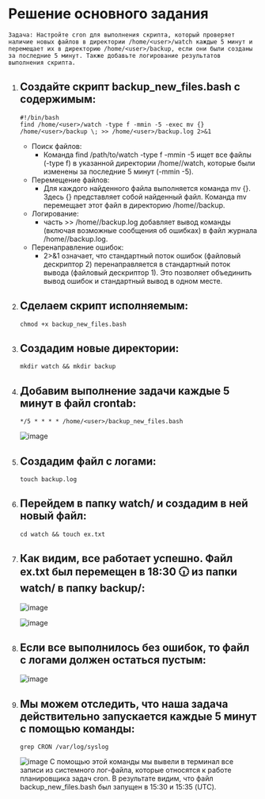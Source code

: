 # Решение основного задания
```
Задача: Настройте cron для выполнения скрипта, который проверяет наличие новых файлов в директории /home/<user>/watch каждые 5 минут и перемещает их в директорию /home/<user>/backup, если они были созданы за последние 5 минут. Также добавьте логирование результатов выполнения скрипта.
```

1) ## Создайте скрипт backup_new_files.bash с содержимым:
   ```
   #!/bin/bash
   find /home/<user>/watch -type f -mmin -5 -exec mv {} /home/<user>/backup \; >> /home/<user>/backup.log 2>&1
   ```
   - Поиск файлов:
     - Команда find /path/to/watch -type f -mmin -5 ищет все файлы (-type f) в указанной директории /home/<user>/watch, которые были изменены за последние 5 минут (-mmin -5).
   - Перемещение файлов:
     - Для каждого найденного файла выполняется команда mv {}. Здесь {} представляет собой найденный файл. Команда mv перемещает этот файл в директорию /home/<user>/backup.
   - Логирование:
     - часть >> /home/<user>/backup.log добавляет вывод команды (включая возможные сообщения об ошибках) в файл журнала /home/<user>/backup.log. 
   - Перенаправление ошибок:
     - 2>&1 означает, что стандартный поток ошибок (файловый дескриптор 2) перенаправляется в стандартный поток вывода (файловый дескриптор 1). Это позволяет объединить вывод ошибок и стандартный вывод в одном месте.
       
2) ## Сделаем скрипт исполняемым:
   ```
   chmod +x backup_new_files.bash
   ```
3) ## Создадим новые директории:
   ```
   mkdir watch && mkdir backup
   ```
4) ## Добавим выполнение задачи каждые 5 минут в файл crontab:
   ```
   */5 * * * * /home/<user>/backup_new_files.bash
   ```
   ![image](https://github.com/user-attachments/assets/50cbb908-0fd9-471a-bc66-1be9f338722b)
5) ## Создадим файл с логами:
   ```
   touch backup.log
   ```
6) ## Перейдем в папку watch/ и создадим в ней новый файл:
   ```
   cd watch && touch ex.txt
   ```
7) ## Как видим, все работает успешно. Файл ex.txt был перемещен в 18:30 🕡 из папки watch/ в папку backup/:
   
   ![image](https://github.com/user-attachments/assets/9f32aa81-fabe-4366-ace1-f9c649d61dfe)
   
   ![image](https://github.com/user-attachments/assets/1c0205ab-727f-447a-ba17-a9b950c797d6)


8) ## Если все выполнилось без ошибок, то файл с логами должен остаться пустым:
   
   ![image](https://github.com/user-attachments/assets/4d3cb7aa-d797-4a59-97a7-deb2ca073923)

9) ## Мы можем отследить, что наша задача действительно запускается каждые 5 минут с помощью команды:
    ```
    grep CRON /var/log/syslog
    ```
    ![image](https://github.com/user-attachments/assets/7cab86ee-4ec7-4f2b-bd0e-56270631a77a)
   С помощью этой команды мы вывели в терминал все записи из системного лог-файла, которые относятся к работе планировщика задач cron.
   В результате видим, что файл backup_new_files.bash был запущен в 15:30 и 15:35 (UTC).
   
